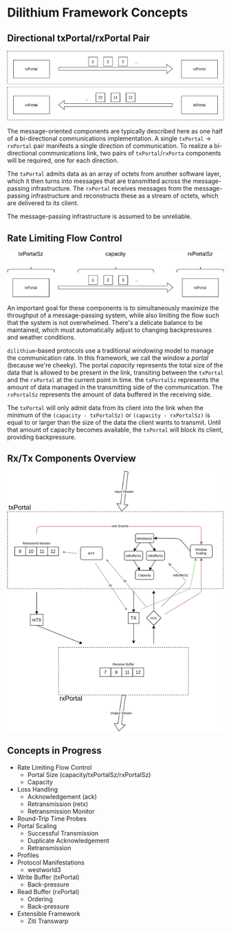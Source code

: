 # Dilithium Framework Concepts

## Directional txPortal/rxPortal Pair

![Directional txPortal/rxPortal Pair](images/directional_rxtx_pair.png)

The message-oriented components are typically described here as one half of a bi-directional communications implementation. A single `txPortal` &rarr; `rxPortal` pair manifests a single direction of communication. To realize a bi-directional communications link, two pairs of `txPortal`/`rxPorta` components will be required, one for each direction.

The `txPortal` admits data as an array of octets from another software layer, which it then turns into messages that are transmitted across the message-passing infrastructure. The `rxPortal` receives messages from the message-passing infrastructure and reconstructs these as a stream of octets, which are delivered to its client.

The message-passing infrastructure is assumed to be unreliable.

## Rate Limiting Flow Control

![Rate Limiting Inputs](images/rate_limiting_inputs.png)

An important goal for these components is to simultaneously maximize the throughput of a message-passing system, while also limiting the flow such that the system is not overwhelmed. There's a delicate balance to be maintained, which must automatically adjust to changing backpressures and weather conditions.

`dilithium`-based protocols use a traditional _windowing_ model to manage the communication rate. In this framework, we call the window a _portal_ (because we're cheeky). The portal _capacity_ represents the total size of the data that is allowed to be present in the link, transiting between the `txPortal` and the `rxPortal` at the current point in time. the `txPortalSz` represents the amount of data managed in the transmitting side of the communication. The `rxPortalSz` represents the amount of data buffered in the receiving side.

The `txPortal` will only admit data from its client into the link when the minimum of the `(capacity - txPortalSz)` or `(capacity - rxPortalSz)` is equal to or larger than the size of the data the client wants to transmit. Until that amount of capacity becomes available, the `txPortal` will block its client, providing backpressure. 

## Rx/Tx Components Overview

![Rx/Tx Components Overview](images/rxtx_components.png)

## Concepts in Progress

* Rate Limiting Flow Control
	+ Portal Size (capacity/txPortalSz/rxPortalSz)
	+ Capacity
* Loss Handling
	+ Acknowledgement (ack)
	+ Retransmission (retx)
	+ Retransmission Monitor
* Round-Trip Time Probes
* Portal Scaling
	+ Successful Transmission
	+ Duplicate Acknowledgement
	+ Retransmission
* Profiles
* Protocol Manifestations
	+ westworld3
* Write Buffer (txPortal)
	+ Back-pressure
* Read Buffer (rxPortal)
	+ Ordering
	+ Back-pressure
* Extensible Framework
	+ Ziti Transwarp